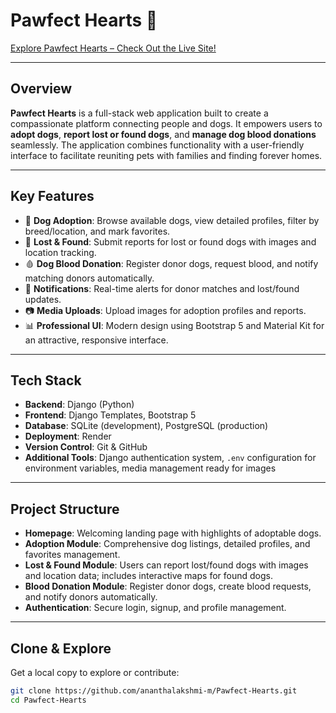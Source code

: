 # Pawfect Hearts 🐾  

[Explore Pawfect Hearts – Check Out the Live Site!](https://anantha-lakshmi-m.github.io/pawfect_hearts/)

---

## Overview  
**Pawfect Hearts** is a full-stack web application built to create a compassionate platform connecting people and dogs. It empowers users to **adopt dogs**, **report lost or found dogs**, and **manage dog blood donations** seamlessly. The application combines functionality with a user-friendly interface to facilitate reuniting pets with families and finding forever homes.  

---

## Key Features  
- 🏡 **Dog Adoption**: Browse available dogs, view detailed profiles, filter by breed/location, and mark favorites.  
- 📍 **Lost & Found**: Submit reports for lost or found dogs with images and location tracking.  
- 🩸 **Dog Blood Donation**: Register donor dogs, request blood, and notify matching donors automatically.  
- 🔔 **Notifications**: Real-time alerts for donor matches and lost/found updates.  
- 📷 **Media Uploads**: Upload images for adoption profiles and reports.  
- 📊 **Professional UI**: Modern design using Bootstrap 5 and Material Kit for an attractive, responsive interface.  

---

## Tech Stack  
- **Backend**: Django (Python)  
- **Frontend**: Django Templates, Bootstrap 5  
- **Database**: SQLite (development), PostgreSQL (production)  
- **Deployment**: Render  
- **Version Control**: Git & GitHub  
- **Additional Tools**: Django authentication system, `.env` configuration for environment variables, media management ready for images  

---

## Project Structure  
- **Homepage**: Welcoming landing page with highlights of adoptable dogs.  
- **Adoption Module**: Comprehensive dog listings, detailed profiles, and favorites management.  
- **Lost & Found Module**: Users can report lost/found dogs with images and location data; includes interactive maps for found dogs.  
- **Blood Donation Module**: Register donor dogs, create blood requests, and notify donors automatically.  
- **Authentication**: Secure login, signup, and profile management.  

---

## Clone & Explore  
Get a local copy to explore or contribute:  

```bash
git clone https://github.com/ananthalakshmi-m/Pawfect-Hearts.git
cd Pawfect-Hearts
